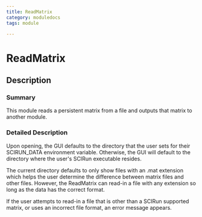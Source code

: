 ```yaml
---
title: ReadMatrix
category: moduledocs
tags: module

---
```


# ReadMatrix

## Description

### Summary

This module reads a persistent matrix from a file and outputs that matrix to another module.

### Detailed Description

Upon opening, the GUI defaults to the directory that the user sets for their SCIRUN_DATA environment variable. Otherwise, the GUI will default to the directory where the user's SCIRun executable resides. 

The current directory defaults to only show files with an .mat extension which helps the user determine the difference between matrix files and other files. However, the ReadMatrix can read-in a file with any extension so long as the data has the correct format. 

If the user attempts to read-in a file that is other than a SCIRun supported matrix, or uses an incorrect file format, an error message appears.
